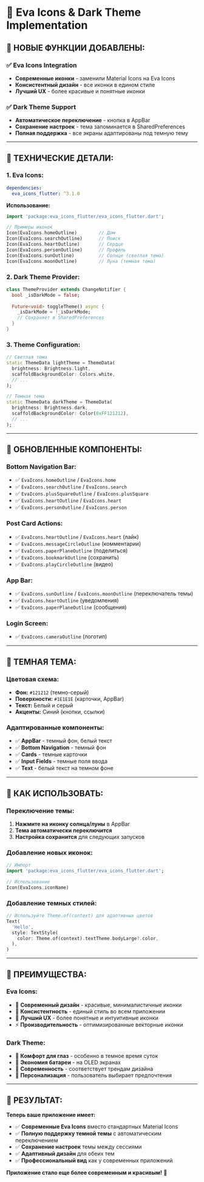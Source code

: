 # 🌙 Eva Icons & Dark Theme Implementation

## 🎨 **НОВЫЕ ФУНКЦИИ ДОБАВЛЕНЫ:**

### ✅ **Eva Icons Integration**
- **Современные иконки** - заменили Material Icons на Eva Icons
- **Консистентный дизайн** - все иконки в едином стиле
- **Лучший UX** - более красивые и понятные иконки

### ✅ **Dark Theme Support**
- **Автоматическое переключение** - кнопка в AppBar
- **Сохранение настроек** - тема запоминается в SharedPreferences
- **Полная поддержка** - все экраны адаптированы под темную тему

---

## 🔧 **ТЕХНИЧЕСКИЕ ДЕТАЛИ:**

### **1. Eva Icons:**
```yaml
dependencies:
  eva_icons_flutter: ^3.1.0
```

**Использование:**
```dart
import 'package:eva_icons_flutter/eva_icons_flutter.dart';

// Примеры иконок
Icon(EvaIcons.homeOutline)        // Дом
Icon(EvaIcons.searchOutline)      // Поиск
Icon(EvaIcons.heartOutline)       // Сердце
Icon(EvaIcons.personOutline)      // Профиль
Icon(EvaIcons.sunOutline)         // Солнце (светлая тема)
Icon(EvaIcons.moonOutline)        // Луна (темная тема)
```

### **2. Dark Theme Provider:**
```dart
class ThemeProvider extends ChangeNotifier {
  bool _isDarkMode = false;
  
  Future<void> toggleTheme() async {
    _isDarkMode = !_isDarkMode;
    // Сохраняет в SharedPreferences
  }
}
```

### **3. Theme Configuration:**
```dart
// Светлая тема
static ThemeData lightTheme = ThemeData(
  brightness: Brightness.light,
  scaffoldBackgroundColor: Colors.white,
  // ...
);

// Темная тема
static ThemeData darkTheme = ThemeData(
  brightness: Brightness.dark,
  scaffoldBackgroundColor: Color(0xFF121212),
  // ...
);
```

---

## 🎯 **ОБНОВЛЕННЫЕ КОМПОНЕНТЫ:**

### **Bottom Navigation Bar:**
- ✅ `EvaIcons.homeOutline` / `EvaIcons.home`
- ✅ `EvaIcons.searchOutline` / `EvaIcons.search`
- ✅ `EvaIcons.plusSquareOutline` / `EvaIcons.plusSquare`
- ✅ `EvaIcons.heartOutline` / `EvaIcons.heart`
- ✅ `EvaIcons.personOutline` / `EvaIcons.person`

### **Post Card Actions:**
- ✅ `EvaIcons.heartOutline` / `EvaIcons.heart` (лайк)
- ✅ `EvaIcons.messageCircleOutline` (комментарии)
- ✅ `EvaIcons.paperPlaneOutline` (поделиться)
- ✅ `EvaIcons.bookmarkOutline` (сохранить)
- ✅ `EvaIcons.playCircleOutline` (видео)

### **App Bar:**
- ✅ `EvaIcons.sunOutline` / `EvaIcons.moonOutline` (переключатель темы)
- ✅ `EvaIcons.heartOutline` (уведомления)
- ✅ `EvaIcons.paperPlaneOutline` (сообщения)

### **Login Screen:**
- ✅ `EvaIcons.cameraOutline` (логотип)

---

## 🌙 **ТЕМНАЯ ТЕМА:**

### **Цветовая схема:**
- **Фон:** `#121212` (темно-серый)
- **Поверхности:** `#1E1E1E` (карточки, AppBar)
- **Текст:** Белый и серый
- **Акценты:** Синий (кнопки, ссылки)

### **Адаптированные компоненты:**
- ✅ **AppBar** - темный фон, белый текст
- ✅ **Bottom Navigation** - темный фон
- ✅ **Cards** - темные карточки
- ✅ **Input Fields** - темные поля ввода
- ✅ **Text** - белый текст на темном фоне

---

## 🚀 **КАК ИСПОЛЬЗОВАТЬ:**

### **Переключение темы:**
1. **Нажмите на иконку солнца/луны** в AppBar
2. **Тема автоматически переключится**
3. **Настройка сохранится** для следующих запусков

### **Добавление новых иконок:**
```dart
// Импорт
import 'package:eva_icons_flutter/eva_icons_flutter.dart';

// Использование
Icon(EvaIcons.iconName)
```

### **Добавление темных стилей:**
```dart
// Используйте Theme.of(context) для адаптивных цветов
Text(
  'Hello',
  style: TextStyle(
    color: Theme.of(context).textTheme.bodyLarge?.color,
  ),
)
```

---

## 🎨 **ПРЕИМУЩЕСТВА:**

### **Eva Icons:**
- 🎯 **Современный дизайн** - красивые, минималистичные иконки
- 🔄 **Консистентность** - единый стиль во всем приложении
- 📱 **Лучший UX** - более понятные и интуитивные иконки
- ⚡ **Производительность** - оптимизированные векторные иконки

### **Dark Theme:**
- 🌙 **Комфорт для глаз** - особенно в темное время суток
- 🔋 **Экономия батареи** - на OLED экранах
- 🎨 **Современность** - соответствует трендам дизайна
- 💾 **Персонализация** - пользователь выбирает предпочтения

---

## 📱 **РЕЗУЛЬТАТ:**

**Теперь ваше приложение имеет:**
- ✅ **Современные Eva Icons** вместо стандартных Material Icons
- ✅ **Полную поддержку темной темы** с автоматическим переключением
- ✅ **Сохранение настроек** темы между сессиями
- ✅ **Адаптивный дизайн** для обеих тем
- ✅ **Профессиональный вид** как у современных приложений

**Приложение стало еще более современным и красивым!** 🎉
